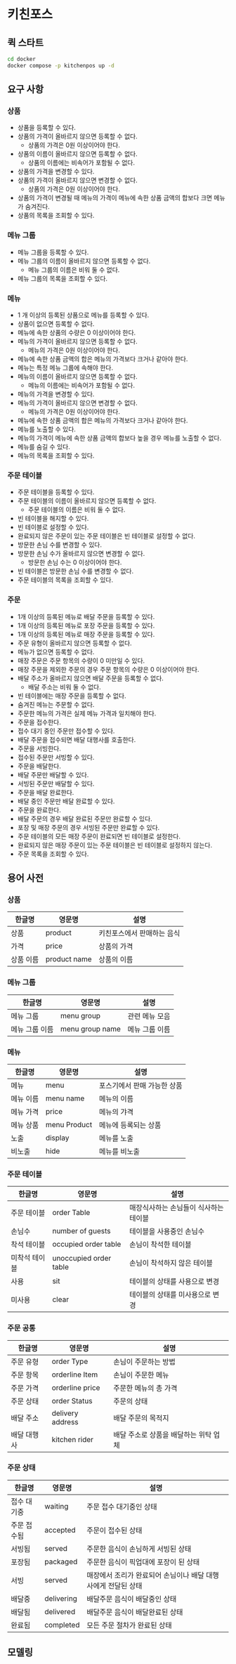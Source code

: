 # 키친포스

## 퀵 스타트

```sh
cd docker
docker compose -p kitchenpos up -d
```

## 요구 사항

### 상품

- 상품을 등록할 수 있다.
- 상품의 가격이 올바르지 않으면 등록할 수 없다.
    - 상품의 가격은 0원 이상이어야 한다.
- 상품의 이름이 올바르지 않으면 등록할 수 없다.
    - 상품의 이름에는 비속어가 포함될 수 없다.
- 상품의 가격을 변경할 수 있다.
- 상품의 가격이 올바르지 않으면 변경할 수 없다.
    - 상품의 가격은 0원 이상이어야 한다.
- 상품의 가격이 변경될 때 메뉴의 가격이 메뉴에 속한 상품 금액의 합보다 크면 메뉴가 숨겨진다.
- 상품의 목록을 조회할 수 있다.

### 메뉴 그룹

- 메뉴 그룹을 등록할 수 있다.
- 메뉴 그룹의 이름이 올바르지 않으면 등록할 수 없다.
    - 메뉴 그룹의 이름은 비워 둘 수 없다.
- 메뉴 그룹의 목록을 조회할 수 있다.

### 메뉴

- 1 개 이상의 등록된 상품으로 메뉴를 등록할 수 있다.
- 상품이 없으면 등록할 수 없다.
- 메뉴에 속한 상품의 수량은 0 이상이어야 한다.
- 메뉴의 가격이 올바르지 않으면 등록할 수 없다.
    - 메뉴의 가격은 0원 이상이어야 한다.
- 메뉴에 속한 상품 금액의 합은 메뉴의 가격보다 크거나 같아야 한다.
- 메뉴는 특정 메뉴 그룹에 속해야 한다.
- 메뉴의 이름이 올바르지 않으면 등록할 수 없다.
    - 메뉴의 이름에는 비속어가 포함될 수 없다.
- 메뉴의 가격을 변경할 수 있다.
- 메뉴의 가격이 올바르지 않으면 변경할 수 없다.
    - 메뉴의 가격은 0원 이상이어야 한다.
- 메뉴에 속한 상품 금액의 합은 메뉴의 가격보다 크거나 같아야 한다.
- 메뉴를 노출할 수 있다.
- 메뉴의 가격이 메뉴에 속한 상품 금액의 합보다 높을 경우 메뉴를 노출할 수 없다.
- 메뉴를 숨길 수 있다.
- 메뉴의 목록을 조회할 수 있다.

### 주문 테이블

- 주문 테이블을 등록할 수 있다.
- 주문 테이블의 이름이 올바르지 않으면 등록할 수 없다.
    - 주문 테이블의 이름은 비워 둘 수 없다.
- 빈 테이블을 해지할 수 있다.
- 빈 테이블로 설정할 수 있다.
- 완료되지 않은 주문이 있는 주문 테이블은 빈 테이블로 설정할 수 없다.
- 방문한 손님 수를 변경할 수 있다.
- 방문한 손님 수가 올바르지 않으면 변경할 수 없다.
    - 방문한 손님 수는 0 이상이어야 한다.
- 빈 테이블은 방문한 손님 수를 변경할 수 없다.
- 주문 테이블의 목록을 조회할 수 있다.

### 주문

- 1개 이상의 등록된 메뉴로 배달 주문을 등록할 수 있다.
- 1개 이상의 등록된 메뉴로 포장 주문을 등록할 수 있다.
- 1개 이상의 등록된 메뉴로 매장 주문을 등록할 수 있다.
- 주문 유형이 올바르지 않으면 등록할 수 없다.
- 메뉴가 없으면 등록할 수 없다.
- 매장 주문은 주문 항목의 수량이 0 미만일 수 있다.
- 매장 주문을 제외한 주문의 경우 주문 항목의 수량은 0 이상이어야 한다.
- 배달 주소가 올바르지 않으면 배달 주문을 등록할 수 없다.
    - 배달 주소는 비워 둘 수 없다.
- 빈 테이블에는 매장 주문을 등록할 수 없다.
- 숨겨진 메뉴는 주문할 수 없다.
- 주문한 메뉴의 가격은 실제 메뉴 가격과 일치해야 한다.
- 주문을 접수한다.
- 접수 대기 중인 주문만 접수할 수 있다.
- 배달 주문을 접수되면 배달 대행사를 호출한다.
- 주문을 서빙한다.
- 접수된 주문만 서빙할 수 있다.
- 주문을 배달한다.
- 배달 주문만 배달할 수 있다.
- 서빙된 주문만 배달할 수 있다.
- 주문을 배달 완료한다.
- 배달 중인 주문만 배달 완료할 수 있다.
- 주문을 완료한다.
- 배달 주문의 경우 배달 완료된 주문만 완료할 수 있다.
- 포장 및 매장 주문의 경우 서빙된 주문만 완료할 수 있다.
- 주문 테이블의 모든 매장 주문이 완료되면 빈 테이블로 설정한다.
- 완료되지 않은 매장 주문이 있는 주문 테이블은 빈 테이블로 설정하지 않는다.
- 주문 목록을 조회할 수 있다.

## 용어 사전

### 상품
| 한글명 | 영문명  | 설명             |
|----|------|----------------|
| 상품 | product | 키친포스에서 판매하는 음식 |
| 가격 | price | 상품의 가격         |
| 상품 이름 | product name | 상품의 이름    |

### 메뉴 그룹

| 한글명 | 영문명 | 설명 |
|-----|-----|----|
| 메뉴 그룹 | menu group | 관련 메뉴 모음 |
| 메뉴 그룹 이름 | menu group name | 메뉴 그룹 이름 |


### 메뉴
| 한글명  | 영문명 | 설명                                                             |
|-------|---------|----------------------------------------------------------------|
| 메뉴    | menu    | 포스기에서 판매 가능한 상품                                                |
| 메뉴 이름 | menu name  | 메뉴의 이름 |                          
| 메뉴 가격 | price    | 메뉴의 갸격                                                         |
| 메뉴 상품 | menu Product | 메뉴에 등록되는 상품                                    |
| 노출 | display | 메뉴를 노출 |
| 비노출 | hide | 메뉴를 비노출 |


### 주문 테이블

| 한글명 | 영문명  | 설명  |
|----|------|----------------------|
| 주문 테이블 | order Table  | 매장식사하는 손님들이 식사하는 테이블 |
| 손님수 | number of guests | 테이블을 사용중인 손님수 |
| 착석 테이블 | occupied order table  | 손님이 착석한 테이블  |
| 미착석 테이블 | unoccupied order table | 손님이 착석하지 않은 테이블 |
| 사용 | sit  | 테이블의 상태를 사용으로 변경  |
| 미사용  | clear  | 테이블의 상태를 미사용으로 변경 |

###  주문 공통


| 한글명   | 영문명 | 설명  |
|-------|-------------|----------------------------|
| 주문 유형 | order Type  | 손님이 주문하는 방법 |
| 주문 항목 | orderline Item  | 손님이 주문한 메뉴  |
| 주문 가격 | orderline price | 주문한 메뉴의 총 가격  |
| 주문 상태  | order Status  | 주문의 상태  |
| 배달 주소 | delivery address | 배달 주문의 목적지     |
| 배달 대행사 | kitchen rider | 배달 주소로 상품을 배달하는 위탁 업체         |


### 주문 상태

| 한글명  | 영문명 | 설명  |
|------|------------------|----------------------------|
| 접수 대기중 | waiting | 주문 접수 대기중인 상태 |
| 주문 접수됨 | accepted  | 주문이 접수된 상태  |
| 서빙됨  | served  | 주문한 음식이 손님하게 서빙된 상태 |
| 포장됨 | packaged | 주문한 음식이 픽업대에 포장이 된 상태 |
| 서빙   | served           | 매장에서 조리가 완료되어 손님이나 배달 대행사에게 전달된 상태 |
| 배달중  | delivering  | 배달주문 음식이 배달중인 상태  |
| 배달됨  | delivered | 배달주문 음식이 배달완료된 상태 |
| 완료됨  | completed | 모든 주문 절차가 완료된 상태  |





## 모델링
